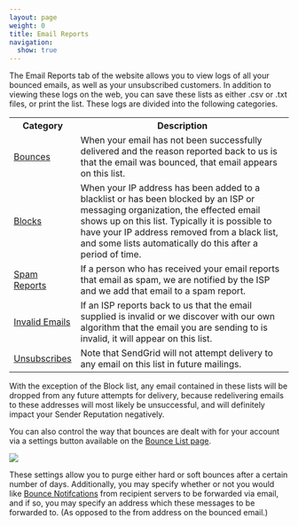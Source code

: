 ```yaml
---
layout: page
weight: 0
title: Email Reports
navigation:
  show: true
---
```


The Email Reports tab of the website allows you to view logs of all your bounced emails, as well as your unsubscribed customers. In addition to viewing these logs on the web, you can save these lists as either .csv or .txt files, or print the list. These logs are divided into the following categories.

<table class="table table-bordered table-striped">
   <tbody>
      <tr>
         <th>Category</th>
         <th>Description</th>
      </tr>
      <tr>
         <td><a href="{{root_url}}/Glossary/bounces.html">Bounces</a></td>
         <td>When your email has not been successfully delivered and the reason reported back to us is that the email was bounced, that email appears on this list.</td>
      </tr>
      <tr>
         <td><a href="{{root_url}}/Glossary/blocks.html">Blocks</a></td>
         <td>When your IP address has been added to a blacklist or has been blocked by an ISP or messaging organization, the effected email shows up on this list. Typically it is possible to have your IP address removed from a black list, and some lists automatically do this after a period of time.</td>
      </tr>
      <tr>
         <td><a href="{{root_url}}/Glossary/spam_reports.html">Spam Reports</a></td>
         <td>If a person who has received your email reports that email as spam, we are notified by the ISP and we add that email to a spam report.</td>
      </tr>
      <tr>
         <td><a href="{{root_url}}/User_Guide/Email_Deliverability/Undelivered_Email/index.html">Invalid Emails</a></td>
         <td>If an ISP reports back to us that the email supplied is invalid or we discover with our own algorithm that the email you are sending to is invalid, it will appear on this list.</td>
      </tr>
      <tr>
         <td><a href="{{root_url}}/User_Guide/Email_Deliverability/Subscription_Tracking/index.html">Unsubscribes</a></td>
         <td>Note that SendGrid will not attempt delivery to any email on this list in future mailings.</td>
      </tr>
   </tbody>
</table>

With the exception of the Block list, any email contained in these lists will be dropped from any future attempts for delivery, because redelivering emails to these addresses will most likely be unsuccessful, and will definitely impact your Sender Reputation negatively. 

You can also control the way that bounces are dealt with for your account via a settings button available on the [Bounce List page](https://sendgrid.com/bounces).

![]({{root_url}}/images/email_reports.png)

These settings allow you to purge either hard or soft bounces after a certain number of days. Additionally, you may specify whether or not you would like <a href="https://sendgrid.zendesk.com/hc/en-us/articles/200181478">Bounce Notifcations</a> from recipient servers to be forwarded via email, and if so, you may specify an address which these messages to be forwarded to. (As opposed to the from address on the bounced email.)
